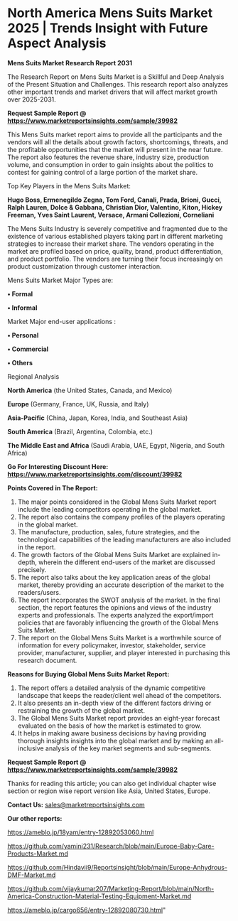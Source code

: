 # North America Mens Suits Market 2025 | Trends Insight with Future Aspect Analysis

<strong>Mens Suits Market Research Report 2031</strong>

The Research Report on Mens Suits Market is a Skillful and Deep Analysis of the Present Situation and Challenges. This research report also analyzes other important trends and market drivers that will affect market growth over 2025-2031.

<strong>Request Sample Report @ <a href=https://www.marketreportsinsights.com/sample/39982>https://www.marketreportsinsights.com/sample/39982</a></strong>

This Mens Suits market report aims to provide all the participants and the vendors will all the details about growth factors, shortcomings, threats, and the profitable opportunities that the market will present in the near future. The report also features the revenue share, industry size, production volume, and consumption in order to gain insights about the politics to contest for gaining control of a large portion of the market share.

Top Key Players in the Mens Suits Market:

<strong>Hugo Boss, Ermenegildo Zegna, Tom Ford, Canali, Prada, Brioni, Gucci, Ralph Lauren, Dolce & Gabbana, Christian Dior, Valentino, Kiton, Hickey Freeman, Yves Saint Laurent, Versace, Armani Collezioni, Corneliani</strong>

The Mens Suits Industry is severely competitive and fragmented due to the existence of various established players taking part in different marketing strategies to increase their market share. The vendors operating in the market are profiled based on price, quality, brand, product differentiation, and product portfolio. The vendors are turning their focus increasingly on product customization through customer interaction.

Mens Suits Market Major Types are:

<strong>•  Formal

•  Informal</strong>

Market Major end-user applications :

<strong>•  Personal

•  Commercial

•  Others</strong>

Regional Analysis

</u><strong><b>North America</b></strong> (the United States, Canada, and Mexico)

<strong><b>Europe </b></strong>(Germany, France, UK, Russia, and Italy)

<strong><b>Asia-Pacific</b></strong> (China, Japan, Korea, India, and Southeast Asia)

<strong><b>South America</b></strong> (Brazil, Argentina, Colombia, etc.)

<strong><b>The Middle East and Africa</b></strong> (Saudi Arabia, UAE, Egypt, Nigeria, and South Africa)

<strong>Go For Interesting Discount Here: <a href=https://www.marketreportsinsights.com/discount/39982>https://www.marketreportsinsights.com/discount/39982</a></strong>

<strong>Points Covered in The Report:</strong>
<ol>
  <li>The major points considered in the Global Mens Suits Market report include the leading competitors operating in the global market.</li>
  <li>The report also contains the company profiles of the players operating in the global market.</li>
  <li>The manufacture, production, sales, future strategies, and the technological capabilities of the leading manufacturers are also included in the report.</li>
  <li>The growth factors of the Global Mens Suits Market are explained in-depth, wherein the different end-users of the market are discussed precisely.</li>
  <li>The report also talks about the key application areas of the global market, thereby providing an accurate description of the market to the readers/users.</li>
  <li>The report incorporates the SWOT analysis of the market. In the final section, the report features the opinions and views of the industry experts and professionals. The experts analyzed the export/import policies that are favorably influencing the growth of the Global Mens Suits Market.</li>
  <li>The report on the Global Mens Suits Market is a worthwhile source of information for every policymaker, investor, stakeholder, service provider, manufacturer, supplier, and player interested in purchasing this research document.</li>
</ol>
<strong>Reasons for Buying Global Mens Suits Market Report:</strong>

<ol>
  <li>The report offers a detailed analysis of the dynamic competitive landscape that keeps the reader/client well ahead of the competitors.</li>
  <li>It also presents an in-depth view of the different factors driving or restraining the growth of the global market.</li>
  <li>The Global Mens Suits Market report provides an eight-year forecast evaluated on the basis of how the market is estimated to grow.</li>
  <li>It helps in making aware business decisions by having providing thorough insights insights into the global market and by making an all-inclusive analysis of the key market segments and sub-segments.</li>
</ol>
<strong>Request Sample Report @ <a href=https://www.marketreportsinsights.com/sample/39982>https://www.marketreportsinsights.com/sample/39982</a></strong>


Thanks for reading this article; you can also get individual chapter wise section or region wise report version like Asia, United States, Europe.

<strong>Contact Us:</strong>
sales@marketreportsinsights.com

<strong>Our other reports:</strong>

<a href=https://ameblo.jp/18yam/entry-12892053060.html>https://ameblo.jp/18yam/entry-12892053060.html</a>

<a href=https://github.com/yamini231/Research/blob/main/Europe-Baby-Care-Products-Market.md>https://github.com/yamini231/Research/blob/main/Europe-Baby-Care-Products-Market.md</a>

<a href=https://github.com/Hindavii9/Reportsinsight/blob/main/Europe-Anhydrous-DMF-Market.md>https://github.com/Hindavii9/Reportsinsight/blob/main/Europe-Anhydrous-DMF-Market.md</a>

<a href=https://github.com/vijaykumar207/Marketing-Report/blob/main/North-America-Construction-Material-Testing-Equipment-Market.md>https://github.com/vijaykumar207/Marketing-Report/blob/main/North-America-Construction-Material-Testing-Equipment-Market.md</a>

<a href=https://ameblo.jp/cargo656/entry-12892080730.html>https://ameblo.jp/cargo656/entry-12892080730.html</a>"
